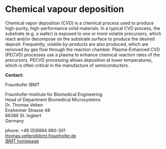 # Chemical vapour deposition

Chemical vapor deposition (CVD) is a chemical process used to produce high-purity, high-performance solid materials. In a typical CVD process, the substrate (e.g. a wafer) is exposed to one or more volatile precursors, which react and/or decompose on the substrate surface to produce the desired deposit. Frequently, volatile by-products are also produced, which are removed by gas flow through the reaction chamber.
Plasma-Enhanced CVD (PECVD) processes use a plasma to enhance chemical reaction rates of the precursors. PECVD processing allows deposition at lower temperatures, which is often critical in the manufacture of semiconductors.
<!--break-->
__Contact:__

Fraunhofer IBMT

Fraunhofer-Institute for Biomedical Engineering  
Head of Department Biomedical Microsystems  
Dr. Thomas Velten  
Ensheimer Strasse 48   
66386 St. Ingbert   
Germany

phone: +49 (0)6894 980-301   
thomas.velten@ibmt.fraunhofer.de  
[IBMT homepage](http://www.ibmt.fraunhofer.de/fhg/ibmt_en/biomedical_engineering/biomedical_microsystems/microsensors_microfluidics/index.jsp)
